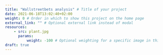 ```yaml
---
title: "Wallstreetbets analysis" # Title of your project
date: 2021-06-18T13:02:40+02:00
weight: 0 # Order in which to show this project on the home page
external_link: "" # Optional external link instead of modal
resources:
    - src: plant.jpg
      params:
          weight: -100 # Optional weighting for a specific image in this project folder
draft: true
---
```

